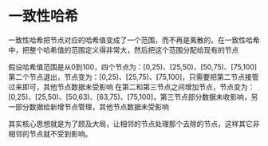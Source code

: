 # 一致性哈希

一致性哈希把节点对应的哈希值变成了一个范围，而不再是离散的。在一致性哈希中，把整个哈希值的范围定义得非常大，然后把这个范围分配给现有的节点

假设哈希值范围是从0到100，四个节点为：[0,25)、[25,50)、[50,75)、[75,100]
第二个节点退出，节点变为：[0,25)、[25,75)、[75,100]，只需要把第二节点接管过来即可，其他节点数据未受影响
在第二和第三节点之间增加节点，节点变为：[0,25)、[25,50)、[50,63)、[63,75)、[75,100]，第三节点部分数据未收影响，另一部分数据给新增节点管理，其他节点数据未受影响

其实核心思想就是为了顾及大局，让相邻的节点处理那个去除的节点，这样其它非相邻的节点就不受到影响。
